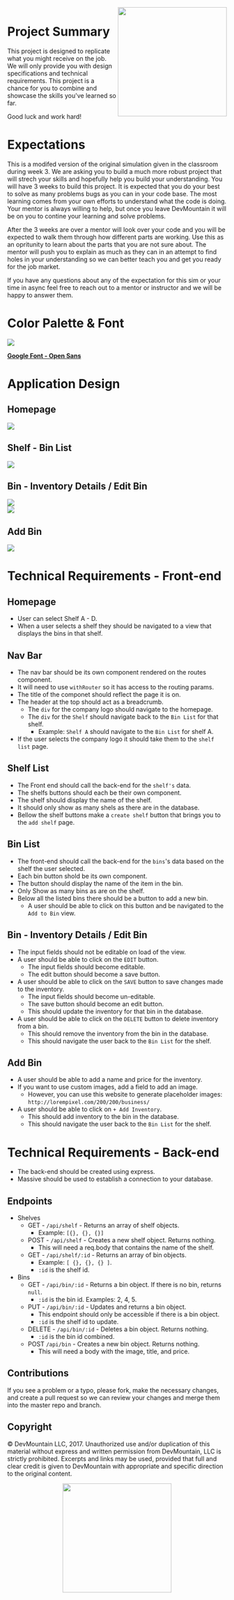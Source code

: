 <img src="https://s3.amazonaws.com/devmountain/readme-logo.png" width="250" align="right">

# Project Summary

This project is designed to replicate what you might receive on the job. We will only provide you with design specifications and technical requirements. This project is a chance for you to combine and showcase the skills you've learned so far.

Good luck and work hard!

# Expectations

This is a modifed version of the original simulation given in the classroom during week 3. We are asking you to build a much more robust project that will strech your skills and hopefully help you build your understanding. You will have 3 weeks to build this project. It is expected that you do your best to solve as many problems bugs as you can in your code base. The most learning comes from your own efforts to understand what the code is doing. Your mentor is always willing to help, but once you leave DevMountain it will be on you to contine your learning and solve problems.

After the 3 weeks are over a mentor will look over your code and you will be expected to walk them through how different parts are working. Use this as an opritunity to learn about the parts that you are not sure about. The mentor will push you to explain as much as they can in an attempt to find holes in your understanding so we can better teach you and get you ready for the job market.

If you have any questions about any of the expectation for this sim or your time in async feel free to reach out to a mentor or instructor and we will be happy to answer them.

# Color Palette & Font

<img src="https://github.com/DevMountain/simulation-1-async/blob/master/assets/colors.png" />

<b><a href="https://fonts.google.com/specimen/Open+Sans?selection.family=Open+Sans">Google Font - Open Sans</a></b>

# Application Design

## Homepage

<img src="https://github.com/DevMountain/simulation-1-async/blob/master/assets/views/home.png" />

## Shelf - Bin List

<img src="https://github.com/DevMountain/simulation-1-async/blob/master/assets/views/shelf.png" />

## Bin - Inventory Details / Edit Bin

<img src="https://github.com/DevMountain/simulation-1-async/blob/master/assets/views/bin.png" />

<br />

<img src="https://github.com/DevMountain/simulation-1-async/blob/master/assets/views/edit.png" />

## Add Bin

<img src="https://github.com/DevMountain/simulation-1-async/blob/master/assets/views/create.png" />

# Technical Requirements - Front-end

## Homepage

* User can select Shelf A - D.
* When a user selects a shelf they should be navigated to a view that displays the bins in that shelf.

## Nav Bar

* The nav bar should be its own component rendered on the routes component.
* It will need to use `withRouter` so it has access to the routing params.
* The title of the componet should reflect the page it is on.
* The header at the top should act as a breadcrumb.
  * The `div` for the company logo should navigate to the homepage.
  * The `div` for the `Shelf` should navigate back to the `Bin List` for that shelf.
    * Example: `Shelf A` should navigate to the `Bin List` for shelf A.
* If the user selects the company logo it should take them to the `shelf list` page.

## Shelf List

* The Front end should call the back-end for the `shelf's` data.
* The shelfs buttons should each be their own component.
* The shelf should display the name of the shelf.
* It should only show as many shels as there are in the database.
* Bellow the shelf buttons make a `create shelf` button that brings you to the `add shelf` page.

## Bin List

* The front-end should call the back-end for the `bins`'s data based on the shelf the user selected.
* Each bin button shold be its own component.
* The button should display the name of the item in the bin.
* Only Show as many bins as are on the shelf.
* Below all the listed bins there should be a button to add a new bin.
  * A user should be able to click on this button and be navigated to the `Add to Bin` view.

## Bin - Inventory Details / Edit Bin

* The input fields should not be editable on load of the view.
* A user should be able to click on the `EDIT` button.
  * The input fields should become editable.
  * The edit button should become a save button.
* A user should be able to click on the `SAVE` button to save changes made to the inventory.
  * The input fields should become un-editable.
  * The save button should become an edit button.
  * This should update the inventory for that bin in the database.
* A user should be able to click on the `DELETE` button to delete inventory from a bin.
  * This should remove the inventory from the bin in the database.
  * This should navigate the user back to the `Bin List` for the shelf.

## Add Bin

* A user should be able to add a name and price for the inventory.
* If you want to use custom images, add a field to add an image.
  * However, you can use this website to generate placeholder images: `http://lorempixel.com/200/200/business/`
* A user should be able to click on `+ Add Inventory`.
  * This should add inventory to the bin in the database.
  * This should navigate the user back to the `Bin List` for the shelf.

# Technical Requirements - Back-end

* The back-end should be created using express.
* Massive should be used to establish a connection to your database.

## Endpoints

* Shelves
  * GET - `/api/shelf` - Returns an array of shelf objects.
    * Example: `[{}, {}, {}]`
  * POST - `/api/shelf` - Creates a new shelf object. Returns nothing.
    * This will need a req.body that contains the name of the shelf.
  * GET - `/api/shelf/:id` - Returns an array of bin objects.
    * Example: `[ {}, {}, {} ]`.
    * `:id` is the shelf id.
* Bins
  * GET - `/api/bin/:id` - Returns a bin object. If there is no bin, returns `null`.
    * `:id` is the bin id. Examples: 2, 4, 5.
  * PUT - `/api/bin/:id` - Updates and returns a bin object.
    * This endpoint should only be accessible if there is a bin object.
    * `:id` is the shelf id to update.
  * DELETE - `/api/bin/:id` - Deletes a bin object. Returns nothing.
    * `:id` is the bin id combined.
  * POST `/api/bin` - Creates a new bin object. Returns nothing.
    * This will need a body with the image, title, and price.

## Contributions

If you see a problem or a typo, please fork, make the necessary changes, and create a pull request so we can review your changes and merge them into the master repo and branch.

## Copyright

© DevMountain LLC, 2017. Unauthorized use and/or duplication of this material without express and written permission from DevMountain, LLC is strictly prohibited. Excerpts and links may be used, provided that full and clear credit is given to DevMountain with appropriate and specific direction to the original content.

<p align="center">
<img src="https://s3.amazonaws.com/devmountain/readme-logo.png" width="250">
</p>

